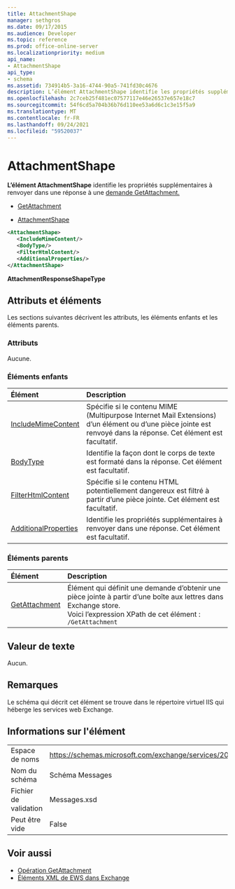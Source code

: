 ```yaml
---
title: AttachmentShape
manager: sethgros
ms.date: 09/17/2015
ms.audience: Developer
ms.topic: reference
ms.prod: office-online-server
ms.localizationpriority: medium
api_name:
- AttachmentShape
api_type:
- schema
ms.assetid: 734914b5-3a16-4744-90a5-741fd30c4676
description: L’élément AttachmentShape identifie les propriétés supplémentaires à renvoyer dans une réponse à une demande GetAttachment.
ms.openlocfilehash: 2c7ceb25f481ec07577117e46e26537e657e18c7
ms.sourcegitcommit: 54f6cd5a704b36b76d110ee53a6d6c1c3e15f5a9
ms.translationtype: MT
ms.contentlocale: fr-FR
ms.lasthandoff: 09/24/2021
ms.locfileid: "59520037"
---
```

# <a name="attachmentshape"></a>AttachmentShape

**L’élément AttachmentShape** identifie les propriétés supplémentaires à renvoyer dans une réponse à une [demande GetAttachment.](getattachment.md) 
  
- [GetAttachment](getattachment.md)
  
- [AttachmentShape](attachmentshape.md)
  
```xml
<AttachmentShape>
   <IncludeMimeContent/>
   <BodyType/>
   <FilterHtmlContent/>
   <AdditionalProperties/>
</AttachmentShape>
```

 **AttachmentResponseShapeType**
## <a name="attributes-and-elements"></a>Attributs et éléments

Les sections suivantes décrivent les attributs, les éléments enfants et les éléments parents.
  
### <a name="attributes"></a>Attributs

Aucune.
  
### <a name="child-elements"></a>Éléments enfants

|**Élément**|**Description**|
|:-----|:-----|
|[IncludeMimeContent](includemimecontent.md) <br/> |Spécifie si le contenu MIME (Multipurpose Internet Mail Extensions) d’un élément ou d’une pièce jointe est renvoyé dans la réponse. Cet élément est facultatif.  <br/> |
|[BodyType](bodytype.md) <br/> |Identifie la façon dont le corps de texte est formaté dans la réponse. Cet élément est facultatif.  <br/> |
|[FilterHtmlContent](filterhtmlcontent.md) <br/> |Spécifie si le contenu HTML potentiellement dangereux est filtré à partir d’une pièce jointe. Cet élément est facultatif.  <br/> |
|[AdditionalProperties](additionalproperties.md) <br/> |Identifie les propriétés supplémentaires à renvoyer dans une réponse. Cet élément est facultatif.  <br/> |
   
### <a name="parent-elements"></a>Éléments parents

|**Élément**|**Description**|
|:-----|:-----|
|[GetAttachment](getattachment.md) <br/> |Élément qui définit une demande d’obtenir une pièce jointe à partir d’une boîte aux lettres dans Exchange store.  <br/> Voici l’expression XPath de cet élément :  <br/>  `/GetAttachment` <br/> |
   
## <a name="text-value"></a>Valeur de texte

Aucun.
  
## <a name="remarks"></a>Remarques

Le schéma qui décrit cet élément se trouve dans le répertoire virtuel IIS qui héberge les services web Exchange.
  
## <a name="element-information"></a>Informations sur l'élément

|||
|:-----|:-----|
|Espace de noms  <br/> |https://schemas.microsoft.com/exchange/services/2006/messages  <br/> |
|Nom du schéma  <br/> |Schéma Messages  <br/> |
|Fichier de validation  <br/> |Messages.xsd  <br/> |
|Peut être vide  <br/> |False  <br/> |
   
## <a name="see-also"></a>Voir aussi

- [Opération GetAttachment](getattachment-operation.md)
- [Éléments XML de EWS dans Exchange](ews-xml-elements-in-exchange.md)

